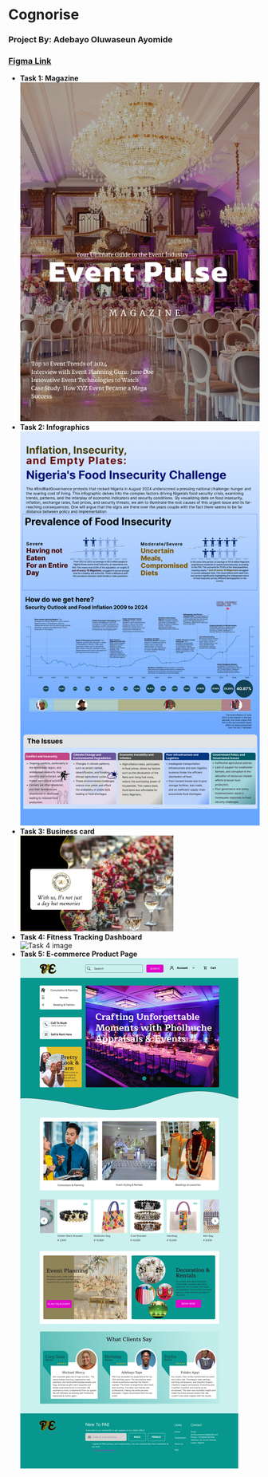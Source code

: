 # Cognorise
### Project By: Adebayo Oluwaseun Ayomide
### [Figma Link](https://www.figma.com/design/RWlFkaU1PRwjILu4SCd0vz/Cognorise?node-id=285-5180&t=oxzZ7yHrimTYd3PU-1)
- **Task 1: Magazine**  
  ![Task 1 image](./img/task1.png "Task 1")
- **Task 2: Infographics**  
   ![Task 2 image](./img/task2.png "Task 2")
- **Task 3: Business card**  
  ![Task 3 image](./img/task3.png "Task 3")
- **Task 4: Fitness Tracking Dashboard**  
  ![Task 4 image](./img/task4.png "Task 4")
- **Task 5: E-commerce Product Page**  
  ![Task 5 image](./img/task5.png "Task 5")

